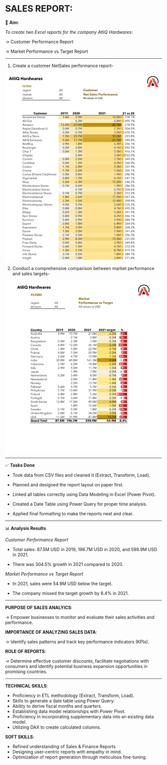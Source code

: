 
# SALES REPORT:

🎯 **Aim**:

 *To create two Excel reports for the company AtliQ Hardwares*:

   -> Customer Performance Report
     
   -> Market Performance vs Target Report
   
----------------------------------------------------------------------------------------------------------------------------------------------------------------------------------------------------------
    
 1. Create a customer NetSales performance report-

 ![Image_Alt](https://github.com/Suriyapriya-S/Excel-Sales-Analytics/blob/a6c5e2c6fb890e0874c67dcfd5a3079822ac143a/Screenshot%202025-07-20%20135711.png)
   
 2. Conduct a comprehensive comparison between market performance and sales targets-
   
![Image_Alt](https://github.com/Suriyapriya-S/Excel-Sales-Analytics/blob/c3afb4b579e5552b95623a3761b68a6ed1eb93d2/Screenshot%202025-07-20%20140302.png)

-------------------------------------------------------------------------------------------------------------------------------------------------------------------------------------------------------------

✅ **Tasks Done**

   * Took data from CSV files and cleaned it (Extract, Transform, Load).
     
   * Planned and designed the report layout on paper first.
     
   *  Linked all tables correctly using Data Modeling in Excel (Power Pivot).
     
   * Created a Date Table using Power Query for proper time analysis.
     
   * Applied final formatting to make the reports neat and clear.

-----------------------------------------------------------------------------------------------------------------------------------------------------------------------------------------------------

📊 **Analysis Results**

*Customer Performance Report*

  * Total sales: 87.5M USD in 2019, 196.7M USD in 2020, and 598.9M USD in 2021.
     
  * There was 304.5% growth in 2021 compared to 2020.

*Market Performance vs Target Report*

  * In 2021, sales were 54.9M USD below the target.
     
  * The company missed the target growth by 8.4% in 2021.
------------------------------------------------------------------------------------------------------------------------------------------------------------------------------------------------------------
**PURPOSE OF SALES ANALYICS**:

 -> Empower businesses to monitor and evaluate their sales activities and performance.

**IMPORTANCE OF ANALYZING SALES DATA**:

 -> Identify sales patterns and track key performance indicators (KPIs).

**ROLE OF REPORTS**:
        
  -> Determine effective customer discounts, facilitate negotiations with consumers and 
        identify potential business expansion opportunities in promising countries.
        
--------------------------------------------------------------------------------------------------------------------------------------------------------------------------------------------------------------

**TECHNICAL SKILLS**:
 
  * Proficiency in ETL methodology (Extract, Transform, Load).
  * Skills to generate a date table using Power Query.
  * Ability to derive fiscal months and quarters.
  * Establishing data model relationships with Power Pivot.
  * Proficiency in incorporating supplementary data into an existing data model.
  * Utilizing DAX to create calculated columns.

**SOFT SKILLS**:

  * Refined understanding of Sales & Finance Reports
  * Designing user-centric reports with empathy in mind.
  * Optimization of report generation through meticulous fine-tuning.

